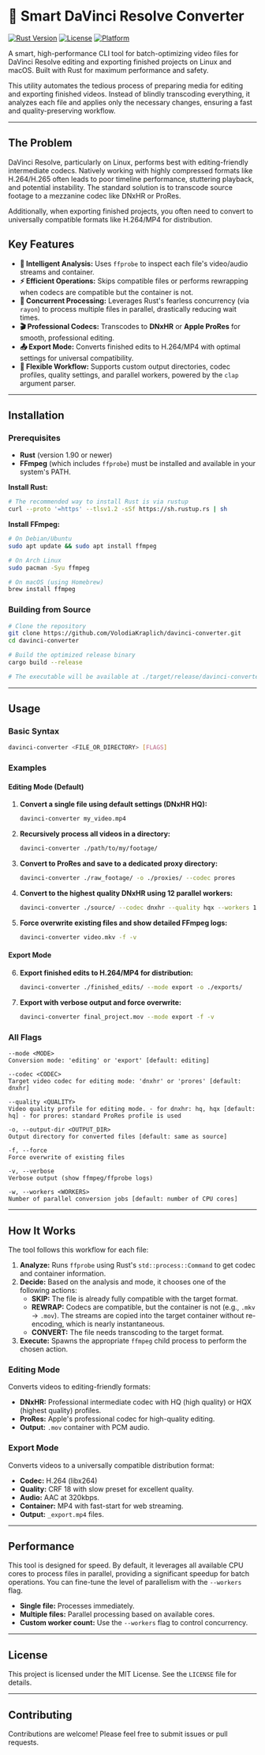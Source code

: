 # 🧠 Smart DaVinci Resolve Converter

[![Rust Version](https://img.shields.io/badge/Rust-1.90%2B-orange.svg)](https://www.rust-lang.org)
[![License](https://img.shields.io/badge/License-MIT-green.svg)](https://opensource.org/licenses/MIT)
[![Platform](https://img.shields.io/badge/Platform-Linux%20%7C%20macOS-lightgrey.svg)](https://shields.io/)

A smart, high-performance CLI tool for batch-optimizing video files for DaVinci Resolve editing and exporting finished projects on Linux and macOS. Built with Rust for maximum performance and safety.

This utility automates the tedious process of preparing media for editing and exporting finished videos. Instead of blindly transcoding everything, it analyzes each file and applies only the necessary changes, ensuring a fast and quality-preserving workflow.

---

## The Problem

DaVinci Resolve, particularly on Linux, performs best with editing-friendly intermediate codecs. Natively working with highly compressed formats like H.264/H.265 often leads to poor timeline performance, stuttering playback, and potential instability. The standard solution is to transcode source footage to a mezzanine codec like DNxHR or ProRes.

Additionally, when exporting finished projects, you often need to convert to universally compatible formats like H.264/MP4 for distribution.

## Key Features

- **🧠 Intelligent Analysis:** Uses `ffprobe` to inspect each file's video/audio streams and container.
- **⚡️ Efficient Operations:** Skips compatible files or performs rewrapping when codecs are compatible but the container is not.
- **🚀 Concurrent Processing:** Leverages Rust's fearless concurrency (via `rayon`) to process multiple files in parallel, drastically reducing wait times.
- **🎬 Professional Codecs:** Transcodes to **DNxHR** or **Apple ProRes** for smooth, professional editing.
- **📤 Export Mode:** Converts finished edits to H.264/MP4 with optimal settings for universal compatibility.
- **📂 Flexible Workflow:** Supports custom output directories, codec profiles, quality settings, and parallel workers, powered by the `clap` argument parser.

---

## Installation

### Prerequisites

- **Rust** (version 1.90 or newer)
- **FFmpeg** (which includes `ffprobe`) must be installed and available in your system's PATH.

**Install Rust:**

```bash
# The recommended way to install Rust is via rustup
curl --proto '=https' --tlsv1.2 -sSf https://sh.rustup.rs | sh
```

**Install FFmpeg:**

```bash
# On Debian/Ubuntu
sudo apt update && sudo apt install ffmpeg

# On Arch Linux
sudo pacman -Syu ffmpeg

# On macOS (using Homebrew)
brew install ffmpeg
```

### Building from Source

```bash
# Clone the repository
git clone https://github.com/VolodiaKraplich/davinci-converter.git
cd davinci-converter

# Build the optimized release binary
cargo build --release

# The executable will be available at ./target/release/davinci-converter
```

---

## Usage

### Basic Syntax

```bash
davinci-converter <FILE_OR_DIRECTORY> [FLAGS]
```

### Examples

#### Editing Mode (Default)

1.  **Convert a single file using default settings (DNxHR HQ):**

    ```bash
    davinci-converter my_video.mp4
    ```

2.  **Recursively process all videos in a directory:**

    ```bash
    davinci-converter ./path/to/my/footage/
    ```

3.  **Convert to ProRes and save to a dedicated proxy directory:**

    ```bash
    davinci-converter ./raw_footage/ -o ./proxies/ --codec prores
    ```

4.  **Convert to the highest quality DNxHR using 12 parallel workers:**

    ```bash
    davinci-converter ./source/ --codec dnxhr --quality hqx --workers 12
    ```

5.  **Force overwrite existing files and show detailed FFmpeg logs:**
    ```bash
    davinci-converter video.mkv -f -v
    ```

#### Export Mode

6.  **Export finished edits to H.264/MP4 for distribution:**

    ```bash
    davinci-converter ./finished_edits/ --mode export -o ./exports/
    ```

7.  **Export with verbose output and force overwrite:**
    ```bash
    davinci-converter final_project.mov --mode export -f -v
    ```

### All Flags

```
--mode <MODE>
Conversion mode: 'editing' or 'export' [default: editing]

--codec <CODEC>
Target video codec for editing mode: 'dnxhr' or 'prores' [default: dnxhr]

--quality <QUALITY>
Video quality profile for editing mode. - for dnxhr: hq, hqx [default: hq] - for prores: standard ProRes profile is used

-o, --output-dir <OUTPUT_DIR>
Output directory for converted files [default: same as source]

-f, --force
Force overwrite of existing files

-v, --verbose
Verbose output (show ffmpeg/ffprobe logs)

-w, --workers <WORKERS>
Number of parallel conversion jobs [default: number of CPU cores]

```

---

## How It Works

The tool follows this workflow for each file:

1.  **Analyze:** Runs `ffprobe` using Rust's `std::process::Command` to get codec and container information.
2.  **Decide:** Based on the analysis and mode, it chooses one of the following actions:
    - **SKIP:** The file is already fully compatible with the target format.
    - **REWRAP:** Codecs are compatible, but the container is not (e.g., `.mkv` → `.mov`). The streams are copied into the target container without re-encoding, which is nearly instantaneous.
    - **CONVERT:** The file needs transcoding to the target format.
3.  **Execute:** Spawns the appropriate `ffmpeg` child process to perform the chosen action.

### Editing Mode

Converts videos to editing-friendly formats:

- **DNxHR:** Professional intermediate codec with HQ (high quality) or HQX (highest quality) profiles.
- **ProRes:** Apple's professional codec for high-quality editing.
- **Output:** `.mov` container with PCM audio.

### Export Mode

Converts videos to a universally compatible distribution format:

- **Codec:** H.264 (libx264)
- **Quality:** CRF 18 with slow preset for excellent quality.
- **Audio:** AAC at 320kbps.
- **Container:** MP4 with fast-start for web streaming.
- **Output:** `_export.mp4` files.

---

## Performance

This tool is designed for speed. By default, it leverages all available CPU cores to process files in parallel, providing a significant speedup for batch operations. You can fine-tune the level of parallelism with the `--workers` flag.

- **Single file:** Processes immediately.
- **Multiple files:** Parallel processing based on available cores.
- **Custom worker count:** Use the `--workers` flag to control concurrency.

---

## License

This project is licensed under the MIT License. See the `LICENSE` file for details.

---

## Contributing

Contributions are welcome! Please feel free to submit issues or pull requests.

